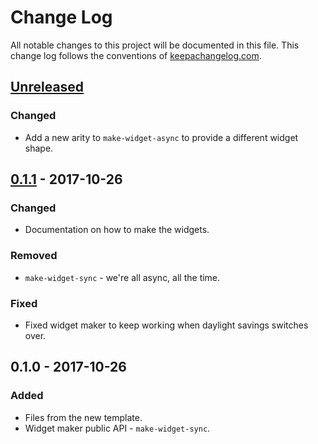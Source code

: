 # Change Log
All notable changes to this project will be documented in this file. This change log follows the conventions of [keepachangelog.com](http://keepachangelog.com/).

## [Unreleased]
### Changed
- Add a new arity to `make-widget-async` to provide a different widget shape.

## [0.1.1] - 2017-10-26
### Changed
- Documentation on how to make the widgets.

### Removed
- `make-widget-sync` - we're all async, all the time.

### Fixed
- Fixed widget maker to keep working when daylight savings switches over.

## 0.1.0 - 2017-10-26
### Added
- Files from the new template.
- Widget maker public API - `make-widget-sync`.

[Unreleased]: https://github.com/your-name/paip-in-clojure/compare/0.1.1...HEAD
[0.1.1]: https://github.com/your-name/paip-in-clojure/compare/0.1.0...0.1.1

